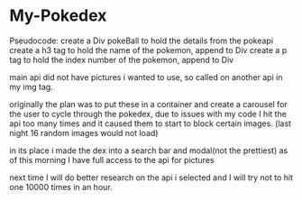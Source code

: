 # My-Pokedex

Pseudocode:
create a Div pokeBall to hold the details from the pokeapi
create a h3 tag to hold the name of the pokemon, append to Div
create a p tag to hold the index number of the pokemon, append to Div

main api did not have pictures i wanted to use, so called on another api in my img tag.

originally the plan was to put these in a container and create a carousel for the user to cycle through the pokedex, due to issues with my code I hit the api too many times and it caused them to start to block certain images. (last night 16 random images would not load) 

in its place i made the dex into a search bar and modal(not the prettiest)
as of this morning I have full access to the api for pictures 

next time I will do better research on the api i selected and I will try not to hit one 10000 times in an hour.

